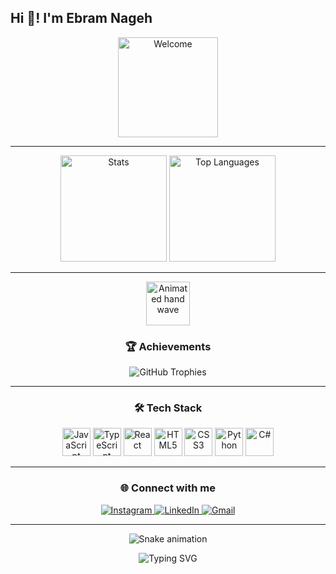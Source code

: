 <h2 align="left">Hi 👋! I'm Ebram Nageh</h2>

<p align="center">
  <img src="[https://camo.githubusercontent.com/a748574912081d4e728386aa07c4fc1ee5dc84467ff165a5617c769b1a468238/68747470733a2f2f6d65646961332e67697068792e636f6d2f6d656469612f76312e59326c6b505463354d4749334e6a457861546b33643274344d325177647a63796444557962544269636d646d633341334f48646a616d523564326c6c4e4731735a6d6c7864535a6c634431324d563970626e526c636d35686246396e61575a66596e6c666157516d593351395a772f7167515567674143335066763638377150432f67697068792e77656270](https://media3.giphy.com/media/v1.Y2lkPTc5MGI3NjExaTc5NGgzMHMwcmxpbnEyNzhkcGNvNmswOGE2YTh6dTJzN3NydTZsNSZlcD12MV9pbnRlcm5hbF9naWZfYnlfaWQmY3Q9Zw/WtTnAfZn6aVJfBzlN3/giphy.gif)" height="160" alt="Welcome" />

---

<div align="center">
  <img src="https://github-readme-stats.vercel.app/api?username=Pedro4O4&hide_title=false&hide_rank=false&show_icons=true&include_all_commits=true&count_private=true&disable_animations=false&theme=dracula&locale=en&hide_border=false" height="170" alt="Stats" />
  <img src="https://github-readme-stats.vercel.app/api/top-langs?username=Pedro4O4&locale=en&hide_title=false&layout=compact&card_width=340&langs_count=5&theme=dracula&hide_border=false" height="170" alt="Top Languages" />
</div>

---

<!-- Animated waving hand -->
<p align="center">
  <img src="https://readme-animated-wavy-hand.vercel.app/api?color=%239561f7&size=50" width="70" alt="Animated hand wave" />
</p>

<h3 align="center">🏆 Achievements</h3>
<div align="center">
  <img src="https://github-profile-trophy.vercel.app/?username=Pedro4O4&theme=dracula&column=6&margin-w=10&margin-h=10" alt="GitHub Trophies" />
</div>

---

<h3 align="center">🛠️ Tech Stack</h3>
<p align="center">
  <img src="https://cdn.jsdelivr.net/gh/devicons/devicon/icons/javascript/javascript-original.svg" height="45" alt="JavaScript"/>
  <img src="https://cdn.jsdelivr.net/gh/devicons/devicon/icons/typescript/typescript-original.svg" height="45" alt="TypeScript"/>
  <img src="https://cdn.jsdelivr.net/gh/devicons/devicon/icons/react/react-original.svg" height="45" alt="React"/>
  <img src="https://cdn.jsdelivr.net/gh/devicons/devicon/icons/html5/html5-original.svg" height="45" alt="HTML5"/>
  <img src="https://cdn.jsdelivr.net/gh/devicons/devicon/icons/css3/css3-original.svg" height="45" alt="CSS3"/>
  <img src="https://cdn.jsdelivr.net/gh/devicons/devicon/icons/python/python-original.svg" height="45" alt="Python"/>
  <img src="https://cdn.jsdelivr.net/gh/devicons/devicon/icons/csharp/csharp-original.svg" height="45" alt="C#"/>
</p>

---

<h3 align="center">🌐 Connect with me</h3>
<p align="center">
  <a href="https://www.instagram.com/pedro_nageh/" target="_blank">
    <img src="https://img.shields.io/badge/Instagram-E4405F?style=for-the-badge&logo=instagram&logoColor=white" alt="Instagram"/>
  </a>
  <a href="https://www.linkedin.com/in/ebram-nageh-0b6b6a30b/" target="_blank">
    <img src="https://img.shields.io/badge/LinkedIn-0077B5?style=for-the-badge&logo=linkedin&logoColor=white" alt="LinkedIn"/>
  </a>
  <a href="mailto:bebonageh68@gmail.com">
    <img src="https://img.shields.io/badge/Gmail-D14836?style=for-the-badge&logo=gmail&logoColor=white" alt="Gmail"/>
  </a>
</p>

---

<!-- Smooth animation gradient bar -->
<p align="center">
  <img src="https://github.com/Pedro4O4/Pedro4O4/blob/output/github-contribution-grid-snake.svg" alt="Snake animation" />
</p>

<p align="center">
  <img src="https://readme-typing-svg.demolab.com?font=Fira+Code&pause=1000&color=9F60FF&width=435&lines=Hello+World!!;Welcome+to+my+profile!;Happy+Coding!+🚀" alt="Typing SVG" />
</p>
